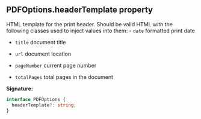 ## PDFOptions.headerTemplate property

HTML template for the print header. Should be valid HTML with the following classes used to inject values into them: - `date` formatted print date

- `title` document title

- `url` document location

- `pageNumber` current page number

- `totalPages` total pages in the document

**Signature:**

```typescript
interface PDFOptions {
  headerTemplate?: string;
}
```
